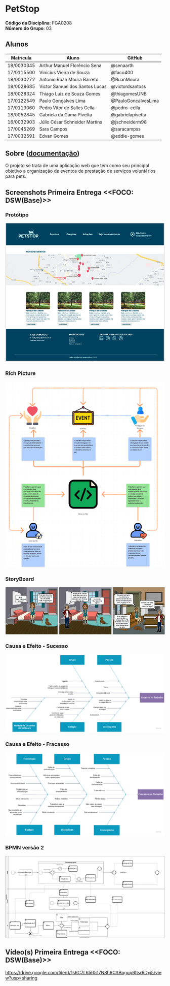 # PetStop 

**Código da Disciplina**: FGA0208<br>
**Número do Grupo**: 03<br>

## Alunos

| Matrícula | Aluno | GitHub |
| -- | -- | -- |
| 18/0030345  |  Arthur Manuel Florêncio Sena | @senaarth |
| 17/0115500  |  Vinícius Vieira de Souza | @faco400 |
| 18/0030272  |  Antonio Ruan Moura Barreto | @RuanMoura |
| 18/0028685  |  Victor Samuel dos Santos Lucas | @victordsantoss |
| 18/0028324  |  Thiago Luiz de Souza Gomes | @thiagomesUNB |
| 17/0122549  |  Paulo Gonçalves Lima | @PauloGoncalvesLima |
| 17/0113060  |  Pedro Vítor de Salles Cella | @pedro-cella |
| 18/0052845  |  Gabriela da Gama Pivetta | @gabrielapivetta |
| 16/0032903  |  Júlio César Schneider Martins | @jschneiderm98 |
| 17/0045269  |  Sara Campos | @saracampss |
| 17/0032591  |  Edvan Gomes | @eddie-gomes |


## Sobre ([documentação](https://unbarqdsw2021-1.github.io/2021.1_G3_PetStop_docs/))

O projeto se trata de uma aplicação web que tem como seu principal objetivo a organização de eventos de prestação de serviços voluntários para pets.

## Screenshots Primeira Entrega <<FOCO: DSW(Base)>>

### Protótipo
![Protótipo](./docs/images/prototipo-print.png)

### Rich Picture
![RichPicture](./docs/images/richpicturegrupo2.png)

### StoryBoard
![StoryBoard](./docs/images/storyboard1.jpeg)

### Causa e Efeito - Sucesso
![CausaeEfeitoSucesso](./docs/images/Sucesso.jpg)
### Causa e Efeito - Fracasso
![CausaeEfeitoFracasso](./docs/images/Fracasso.jpg)

### BPMN versão 2
![BPMNv2](./docs/images/BPMNv2.svg)


## Vídeo(s) Primeira Entrega <<FOCO: DSW(Base)>>
https://drive.google.com/file/d/1s6C7L65R517N8h6CABqgup6tIsr6Dxj5/view?usp=sharing


<!--
## Screenshots Segunda Entrega <<FOCO: DSW(Modelagem)>>
Adicione 2 ou mais screenshots do projeto em termos de artefatos da Segunda Entrega.

## Vídeo(s) Segunda Entrega <<FOCO: DSW(Modelagem)>>
Adicione o(s)s vídeo(s) da Segunda Entrega.



## Screenshots Terceira Entrega <<FOCO: DSW(Padrões de Projeto)>>
Adicione 2 ou mais screenshots do projeto em termos de artefatos da Terceira Entrega.

## Vídeo(s) Terceira Entrega <<FOCO: DSW(Padrões de Projeto)>>
Adicione o(s)s vídeo(s) da Terceira Entrega.



## Screenshots Quarta Entrega (FINAL) <<FOCOS: Arquitetura & Reutilização de Software & PROJETO FINAL>>
Adicione 2 ou mais screenshots do projeto em termos de interface e/ou funcionamento.

## Vídeo(s) Quarta Entrega (FINAL) <<FOCOS: Arquitetura & Reutilização de Software & PROJETO FINAL>>
Adicione o(s)s vídeo(s) da Entrega Final.

## Descritivo dos Principais Aspectos Técnicos 
**Principal(is) Metodologia(s) Adotada(s)**: xxxxxx<br>
**Principais Linguagens Utilizadas e/ou Pretendidas**: xxxxxx<br>
**Principais Tecnologias Utilizadas e/ou Pretendidas**: xxxxxx<br>
**Principal(is) Estilo(s) Arquitetural(is) Adotado(s)**: xxxxxx<br>

## O Projeto está rodando?
( ) SIM
( ) NÃO
Se SIM, insira um manual (ou um script) para auxiliar ainda mais os interessados em consultar o projeto.

## Informações Complementares 
Quaisquer outras informações sobre seu projeto podem ser descritas nessa seção.
-->